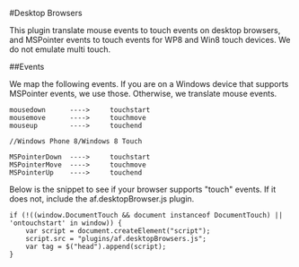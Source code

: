 #Desktop Browsers

This plugin translate mouse events to touch events on desktop browsers, and MSPointer events to touch events for WP8 and Win8 touch devices.  We do not emulate multi touch.  

##Events

We map the following events.  If you are on a Windows device that supports MSPointer events, we use those.  Otherwise, we translate mouse events.

```
mousedown      ---->     touchstart
mousemove      ---->     touchmove
mouseup        ---->     touchend

//Windows Phone 8/Windows 8 Touch

MSPointerDown  ---->     touchstart
MSPointerMove  ---->     touchmove
MSPointerUp    ---->     touchend
```

Below is the snippet to see if your browser supports "touch" events. If it does not, include the af.desktopBrowser.js plugin.

```
if (!((window.DocumentTouch && document instanceof DocumentTouch) || 'ontouchstart' in window)) {
    var script = document.createElement("script");
    script.src = "plugins/af.desktopBrowsers.js";
    var tag = $("head").append(script);
}
```